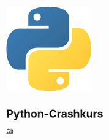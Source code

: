 
![logo](static/python_logo.svg)

# Python-Crashkurs

[Git](https://git.cs.upb.de/chthiel/python-tutorial)
<!-- [Course Outline]([#include/course_outline]) -->


